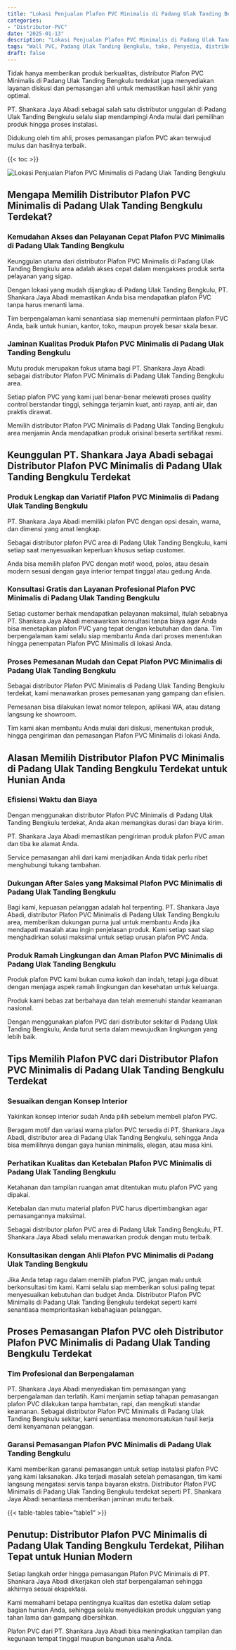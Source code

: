 ```yaml
---
title: "Lokasi Penjualan Plafon PVC Minimalis di Padang Ulak Tanding Bengkulu"
categories: 
- "Distributor-PVC"
date: "2025-01-13"
description: "Lokasi Penjualan Plafon PVC Minimalis di Padang Ulak Tanding Bengkulu bagi tempat tinggal, perkantoran, serta gerai. Produk berkualitas, pilihan motif, pilihan warna modern, beserta jasa penempatan ditangani oleh tim profesional dan kepastian resmi!|Jasa distribusi Plafon PVC Minimalis di Padang Ulak Tanding Bengkulu untuk keperluan tempat tinggal, perkantoran, atau toko, beserta panel berkualitas dan instalasi oleh teknisi profesional serta garansi resmi.|Solusi Plafon PVC Minimalis di Padang Ulak Tanding Bengkulu yang andal untuk tempat tinggal, perkantoran, dan toko, dengan panel terbaik dan instalasi dikerjakan oleh teknisi ahli serta jaminan resmi.|Distribusi Plafon PVC Minimalis di Padang Ulak Tanding Bengkulu untuk rumah, perkantoran, serta ritel, dengan produk unggulan dan pemasangan ditangani oleh tim berpengalaman, disertai beserta jaminan resmi.}"
tags: "Wall PVC, Padang Ulak Tanding Bengkulu, toko, Penyedia, distributor"
draft: false
---
```


Tidak hanya memberikan produk berkualitas, distributor Plafon PVC Minimalis di Padang Ulak Tanding Bengkulu terdekat juga menyediakan layanan diskusi dan pemasangan ahli untuk memastikan hasil akhir yang optimal.

PT. Shankara Jaya Abadi sebagai salah satu distributor unggulan di Padang Ulak Tanding Bengkulu selalu siap mendampingi Anda mulai dari pemilihan produk hingga proses instalasi.

Didukung oleh tim ahli, proses pemasangan plafon PVC akan terwujud mulus dan hasilnya terbaik.

{{< toc >}}

![Lokasi Penjualan Plafon PVC Minimalis di Padang Ulak Tanding Bengkulu](/images/Distributor-PVC/Lokasi-Penjualan-Plafon-PVC-Minimalis-di-Padang-Ulak-Tanding-Bengkulu.png)


## Mengapa Memilih Distributor Plafon PVC Minimalis di Padang Ulak Tanding Bengkulu Terdekat?

### Kemudahan Akses dan Pelayanan Cepat Plafon PVC Minimalis di Padang Ulak Tanding Bengkulu

Keunggulan utama dari distributor Plafon PVC Minimalis di Padang Ulak Tanding Bengkulu area adalah akses cepat dalam mengakses produk serta pelayanan yang sigap.

Dengan lokasi yang mudah dijangkau di Padang Ulak Tanding Bengkulu, PT. Shankara Jaya Abadi memastikan Anda bisa mendapatkan plafon PVC tanpa harus menanti lama.

Tim berpengalaman kami senantiasa siap memenuhi permintaan plafon PVC Anda, baik untuk hunian, kantor, toko, maupun proyek besar skala besar.

### Jaminan Kualitas Produk Plafon PVC Minimalis di Padang Ulak Tanding Bengkulu

Mutu produk merupakan fokus utama bagi PT. Shankara Jaya Abadi sebagai distributor Plafon PVC Minimalis di Padang Ulak Tanding Bengkulu area.

Setiap plafon PVC yang kami jual benar-benar melewati proses quality control berstandar tinggi, sehingga terjamin kuat, anti rayap, anti air, dan praktis dirawat.

Memilih distributor Plafon PVC Minimalis di Padang Ulak Tanding Bengkulu area menjamin Anda mendapatkan produk orisinal beserta sertifikat resmi.

## Keunggulan PT. Shankara Jaya Abadi sebagai Distributor Plafon PVC Minimalis di Padang Ulak Tanding Bengkulu Terdekat

### Produk Lengkap dan Variatif Plafon PVC Minimalis di Padang Ulak Tanding Bengkulu

PT. Shankara Jaya Abadi memiliki plafon PVC dengan opsi desain, warna, dan dimensi yang amat lengkap.

Sebagai distributor plafon PVC area di Padang Ulak Tanding Bengkulu, kami setiap saat menyesuaikan keperluan khusus setiap customer.

Anda bisa memilih plafon PVC dengan motif wood, polos, atau desain modern sesuai dengan gaya interior tempat tinggal atau gedung Anda.

### Konsultasi Gratis dan Layanan Profesional Plafon PVC Minimalis di Padang Ulak Tanding Bengkulu

Setiap customer berhak mendapatkan pelayanan maksimal, itulah sebabnya PT. Shankara Jaya Abadi menawarkan konsultasi tanpa biaya agar Anda bisa menetapkan plafon PVC yang tepat dengan kebutuhan dan dana. Tim berpengalaman kami selalu siap membantu Anda dari proses menentukan hingga penempatan Plafon PVC Minimalis di lokasi Anda.

### Proses Pemesanan Mudah dan Cepat Plafon PVC Minimalis di Padang Ulak Tanding Bengkulu

Sebagai distributor Plafon PVC Minimalis di Padang Ulak Tanding Bengkulu terdekat, kami menawarkan proses pemesanan yang gampang dan efisien.

Pemesanan bisa dilakukan lewat nomor telepon, aplikasi WA, atau datang langsung ke showroom.

Tim kami akan membantu Anda mulai dari diskusi, menentukan produk, hingga pengiriman dan pemasangan Plafon PVC Minimalis di lokasi Anda.

## Alasan Memilih Distributor Plafon PVC Minimalis di Padang Ulak Tanding Bengkulu Terdekat untuk Hunian Anda

### Efisiensi Waktu dan Biaya

Dengan menggunakan distributor Plafon PVC Minimalis di Padang Ulak Tanding Bengkulu terdekat, Anda akan memangkas durasi dan biaya kirim.

PT. Shankara Jaya Abadi memastikan pengiriman produk plafon PVC aman dan tiba ke alamat Anda.

Service pemasangan ahli dari kami menjadikan Anda tidak perlu ribet menghubungi tukang tambahan.

### Dukungan After Sales yang Maksimal Plafon PVC Minimalis di Padang Ulak Tanding Bengkulu

Bagi kami, kepuasan pelanggan adalah hal terpenting. PT. Shankara Jaya Abadi, distributor Plafon PVC Minimalis di Padang Ulak Tanding Bengkulu area, memberikan dukungan purna jual untuk membantu Anda jika mendapati masalah atau ingin penjelasan produk. Kami setiap saat siap menghadirkan solusi maksimal untuk setiap urusan plafon PVC Anda.

### Produk Ramah Lingkungan dan Aman Plafon PVC Minimalis di Padang Ulak Tanding Bengkulu

Produk plafon PVC kami bukan cuma kokoh dan indah, tetapi juga dibuat dengan menjaga aspek ramah lingkungan dan kesehatan untuk keluarga.

Produk kami bebas zat berbahaya dan telah memenuhi standar keamanan nasional.

Dengan menggunakan plafon PVC dari distributor sekitar di Padang Ulak Tanding Bengkulu, Anda turut serta dalam mewujudkan lingkungan yang lebih baik.

## Tips Memilih Plafon PVC dari Distributor Plafon PVC Minimalis di Padang Ulak Tanding Bengkulu Terdekat

### Sesuaikan dengan Konsep Interior

Yakinkan konsep interior sudah Anda pilih sebelum membeli plafon PVC.

Beragam motif dan variasi warna plafon PVC tersedia di PT. Shankara Jaya Abadi, distributor area di Padang Ulak Tanding Bengkulu, sehingga Anda bisa memilihnya dengan gaya hunian minimalis, elegan, atau masa kini.

### Perhatikan Kualitas dan Ketebalan Plafon PVC Minimalis di Padang Ulak Tanding Bengkulu

Ketahanan dan tampilan ruangan amat ditentukan mutu plafon PVC yang dipakai.

Ketebalan dan mutu material plafon PVC harus dipertimbangkan agar pemasangannya maksimal.

Sebagai distributor plafon PVC area di Padang Ulak Tanding Bengkulu, PT. Shankara Jaya Abadi selalu menawarkan produk dengan mutu terbaik.

### Konsultasikan dengan Ahli Plafon PVC Minimalis di Padang Ulak Tanding Bengkulu

Jika Anda tetap ragu dalam memilih plafon PVC, jangan malu untuk berkonsultasi tim kami. Kami selalu siap memberikan solusi paling tepat menyesuaikan kebutuhan dan budget Anda. Distributor Plafon PVC Minimalis di Padang Ulak Tanding Bengkulu terdekat seperti kami senantiasa memprioritaskan kebahagiaan pelanggan.

## Proses Pemasangan Plafon PVC oleh Distributor Plafon PVC Minimalis di Padang Ulak Tanding Bengkulu Terdekat

### Tim Profesional dan Berpengalaman

PT. Shankara Jaya Abadi menyediakan tim pemasangan yang berpengalaman dan terlatih. Kami menjamin setiap tahapan pemasangan plafon PVC dilakukan tanpa hambatan, rapi, dan mengikuti standar keamanan. Sebagai distributor Plafon PVC Minimalis di Padang Ulak Tanding Bengkulu sekitar, kami senantiasa menomorsatukan hasil kerja demi kenyamanan pelanggan.

### Garansi Pemasangan Plafon PVC Minimalis di Padang Ulak Tanding Bengkulu

Kami memberikan garansi pemasangan untuk setiap instalasi plafon PVC yang kami laksanakan. Jika terjadi masalah setelah pemasangan, tim kami langsung mengatasi servis tanpa bayaran ekstra. Distributor Plafon PVC Minimalis di Padang Ulak Tanding Bengkulu terdekat seperti PT. Shankara Jaya Abadi senantiasa memberikan jaminan mutu terbaik.

{{< table-tables table="table1" >}}

## Penutup: Distributor Plafon PVC Minimalis di Padang Ulak Tanding Bengkulu Terdekat, Pilihan Tepat untuk Hunian Modern

Setiap langkah order hingga pemasangan Plafon PVC Minimalis di PT. Shankara Jaya Abadi dikerjakan oleh staf berpengalaman sehingga akhirnya sesuai ekspektasi.

Kami memahami betapa pentingnya kualitas dan estetika dalam setiap bagian hunian Anda, sehingga selalu menyediakan produk unggulan yang tahan lama dan gampang dibersihkan.

Plafon PVC dari PT. Shankara Jaya Abadi bisa meningkatkan tampilan dan kegunaan tempat tinggal maupun bangunan usaha Anda.